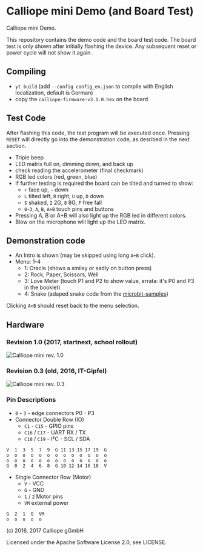 # Calliope mini Demo (and Board Test)

Calliope mini Demo.

This repository contains the demo code and the board test code. The board test is only shown after initially 
flashing the device. Any subsequent reset or power cycle will not show it again.

## Compiling

- `yt build` (add `--config config_en.json` to compile with English localization, default is German)
- copy the `calliope-firmware-v3.1.0.hex` on the board


## Test Code 

After flashing this code, the test program will be executed once. Pressing `RESET` will directly go
into the demonstration code, as desribed in the next section.

- Triple beep
- LED matrix full on, dimming down, and back up
- check reading the accelerometer (final checkmark)
- RGB led colors (red, green, blue)
- If further testing is required the board can be tilted and turned to show:
    - `+` face up, `-` down
    - `L` tilted left, `R` right, `U` up, `D` down
    - `S` shaked, `2` 2G, `8` 8G, `F` free fall
    - `0`-`3`, `A`, `B`, `A+B` touch pins and buttons
- Pressing A, B or A+B will also light up the RGB led in different colors.    
- Blow on the microphone will light up the LED matrix.    
    
## Demonstration code

- An Intro is shown (may be skipped using long `A+B` click).
- Menu: 1-4
     - 1: Oracle (shows a smiley or sadly on button press)
     - 2: Rock, Paper, Scissors, Well
     - 3: Love Meter (touch P1 and P2 to show value, errata: it's P0 and P3 in the booklet)
     - 4: Snake (adaped snake code from the [microbit-samples](https://github.com/lancaster-university/microbit-samples/))

Clicking `A+B` should reset back to the menu selection.     

## Hardware

### Revision 1.0 (2017, startnext, school rollout)
![Calliope mini rev. 1.0](calliope-mini-v1.0.png)


### Revision 0.3 (old, 2016, IT-Gipfel)
![Calliope mini rev. 0.3](calliope-mini-v0.3.png)


### Pin Descriptions
* `0` - `3` - edge connectors P0 - P3
* Connector Double Row (IO)
    * `C1` - `C15` - GPIO pins
    * `C16` / `C17` - UART RX / TX
    * `C18` / `C19` - I²C - SCL / SDA

```
V  1  3  5  7  9  G 11 13 15 17 19  G
o  o  o  o  o  o  o  o  o  o  o  o  o
o  o  o  o  o  o  o  o  o  o  o  o  o
G  0  2  4  6  8  G 10 12 14 16 18  V
```
    
* Single Connector Row (Motor)
    * `V` - VCC
    * `G` - GND
    * `1` / `2` Motor pins
    * `VM` external power 

 ```
 G  2  1  G  VM
 o  o  o  o  o 
 ```

(c) 2016, 2017 Calliope gGmbH

Licensed under the Apache Software License 2.0, see LICENSE.


